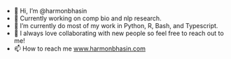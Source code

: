 - 👋 Hi, I’m @harmonbhasin
- 👀 Currently working on comp bio and nlp research.
- 🌱 I’m currently do most of my work in Python, R, Bash, and Typescript.
- 💞️ I always love collaborating with new people so feel free to reach out to me!
- 📫 How to reach me www.harmonbhasin.com

<!---
harmonbhasin/harmonbhasin is a ✨ special ✨ repository because its `README.md` (this file) appears on your GitHub profile.
You can click the Preview link to take a look at your changes.
--->
